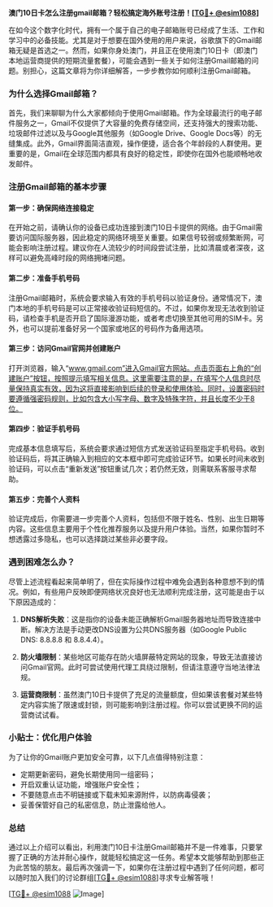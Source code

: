 **澳门10日卡怎么注册gmail邮箱？轻松搞定海外账号注册！[[TG💪+ @esim1088](https://t.me/s/esim1088)]**

在如今这个数字化时代，拥有一个属于自己的电子邮箱账号已经成了生活、工作和学习中的必备技能。尤其是对于想要在国外使用的用户来说，谷歌旗下的Gmail邮箱无疑是首选之一。然而，如果你身处澳门，并且正在使用澳门10日卡（即澳门本地运营商提供的短期流量套餐），可能会遇到一些关于如何注册Gmail邮箱的问题。别担心，这篇文章将为你详细解答，一步步教你如何顺利注册Gmail邮箱。

### 为什么选择Gmail邮箱？

首先，我们来聊聊为什么大家都倾向于使用Gmail邮箱。作为全球最流行的电子邮件服务之一，Gmail不仅提供了大容量的免费存储空间，还支持强大的搜索功能、垃圾邮件过滤以及与Google其他服务（如Google Drive、Google Docs等）的无缝集成。此外，Gmail界面简洁直观，操作便捷，适合各个年龄段的人群使用。更重要的是，Gmail在全球范围内都具有良好的稳定性，即使你在国外也能顺畅地收发邮件。

### 注册Gmail邮箱的基本步骤

#### 第一步：确保网络连接稳定

在开始之前，请确认你的设备已成功连接到澳门10日卡提供的网络。由于Gmail需要访问国际服务器，因此稳定的网络环境至关重要。如果信号较弱或频繁断网，可能会影响注册过程。建议你在人流较少的时间段尝试注册，比如清晨或者深夜，这样可以避免高峰时段的网络拥堵问题。

#### 第二步：准备手机号码

注册Gmail邮箱时，系统会要求输入有效的手机号码以验证身份。通常情况下，澳门本地的手机号码是可以正常接收验证码短信的。不过，如果你发现无法收到验证码，请检查手机是否开启了国际漫游功能，或者考虑切换至其他可用的SIM卡。另外，也可以提前准备好另一个国家或地区的号码作为备用选项。

#### 第三步：访问Gmail官网并创建账户

打开浏览器，输入“www.gmail.com”进入Gmail官方网站。点击页面右上角的“创建账户”按钮，按照提示填写相关信息。这里需要注意的是，在填写个人信息时尽量保持真实有效，因为这将直接影响到后续的登录和使用体验。同时，设置密码时要遵循强密码规则，比如包含大小写字母、数字及特殊字符，并且长度不少于8位。

#### 第四步：验证手机号码

完成基本信息填写后，系统会要求通过短信方式发送验证码至指定手机号码。收到验证码后，将其正确输入到相应的文本框中即可完成验证环节。如果长时间未收到验证码，可以点击“重新发送”按钮重试几次；若仍然无效，则需联系客服寻求帮助。

#### 第五步：完善个人资料

验证完成后，你需要进一步完善个人资料，包括但不限于姓名、性别、出生日期等内容。这些信息主要用于个性化推荐服务以及提升用户体验。当然，如果你暂时不想透露过多隐私，也可以选择跳过某些非必要字段。

### 遇到困难怎么办？

尽管上述流程看起来简单明了，但在实际操作过程中难免会遇到各种意想不到的情况。例如，有些用户反映即便网络状况良好也无法顺利完成注册，这可能是由于以下原因造成的：

1. **DNS解析失败**：这是指你的设备未能正确解析Gmail服务器地址而导致连接中断。解决方法是手动更改DNS设置为公共DNS服务器（如Google Public DNS: 8.8.8.8 和 8.8.4.4）。
   
2. **防火墙限制**：某些地区可能存在防火墙屏蔽特定网站的现象，导致无法直接访问Gmail官网。此时可尝试使用代理工具绕过限制，但请注意遵守当地法律法规。

3. **运营商限制**：虽然澳门10日卡提供了充足的流量额度，但如果该套餐对某些特定内容实施了限速或封锁，则可能影响到注册过程。你可以尝试更换不同的运营商试试看。

### 小贴士：优化用户体验

为了让你的Gmail账户更加安全可靠，以下几点值得特别注意：

- 定期更新密码，避免长期使用同一组密码；
- 开启双重认证功能，增强账户安全性；
- 不要随意点击不明链接或下载未知来源附件，以防病毒侵袭；
- 妥善保管好自己的私密信息，防止泄露给他人。

### 总结

通过以上介绍可以看出，利用澳门10日卡注册Gmail邮箱并不是一件难事，只要掌握了正确的方法并耐心操作，就能轻松搞定这一任务。希望本文能够帮助到那些正为此苦恼的朋友。最后再次强调一下，如果你在注册过程中遇到了任何问题，都可以随时加入我们的讨论群组[[TG💪+ @esim1088](https://t.me/s/esim1088)]寻求专业解答哦！

[[TG💪+ @esim1088](https://t.me/s/esim1088) ![Image](https://i.postimg.cc/4NQfJmqS/Snipaste-2025-05-13-00-14-12.png)]